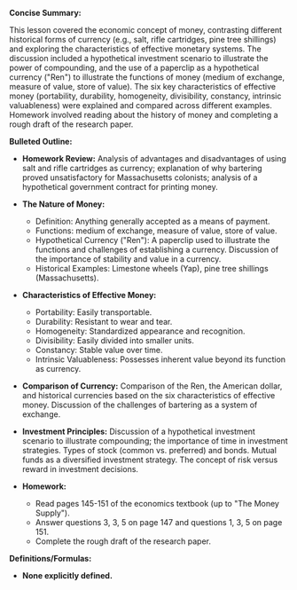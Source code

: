 **Concise Summary:**

This lesson covered the economic concept of money, contrasting different historical forms of currency (e.g., salt, rifle cartridges, pine tree shillings) and exploring the characteristics of effective monetary systems.  The discussion included a hypothetical investment scenario to illustrate the power of compounding, and the use of a paperclip as a hypothetical currency ("Ren") to illustrate the functions of money (medium of exchange, measure of value, store of value). The six key characteristics of effective money (portability, durability, homogeneity, divisibility, constancy, intrinsic valuableness) were explained and compared across different examples.  Homework involved reading about the history of money and completing a rough draft of the research paper.

**Bulleted Outline:**

* **Homework Review:** Analysis of advantages and disadvantages of using salt and rifle cartridges as currency; explanation of why bartering proved unsatisfactory for Massachusetts colonists; analysis of a hypothetical government contract for printing money.

* **The Nature of Money:**
    * Definition: Anything generally accepted as a means of payment.
    * Functions: medium of exchange, measure of value, store of value.
    * Hypothetical Currency ("Ren"):  A paperclip used to illustrate the functions and challenges of establishing a currency.  Discussion of the importance of stability and value in a currency.
    * Historical Examples:  Limestone wheels (Yap), pine tree shillings (Massachusetts).

* **Characteristics of Effective Money:**
    * Portability: Easily transportable.
    * Durability: Resistant to wear and tear.
    * Homogeneity: Standardized appearance and recognition.
    * Divisibility: Easily divided into smaller units.
    * Constancy: Stable value over time.
    * Intrinsic Valuableness: Possesses inherent value beyond its function as currency.

* **Comparison of Currency:** Comparison of the Ren, the American dollar, and historical currencies based on the six characteristics of effective money.  Discussion of the challenges of bartering as a system of exchange.

* **Investment Principles:**  Discussion of a hypothetical investment scenario to illustrate compounding; the importance of time in investment strategies.  Types of stock (common vs. preferred) and bonds.  Mutual funds as a diversified investment strategy.  The concept of risk versus reward in investment decisions.

* **Homework:**
    * Read pages 145-151 of the economics textbook (up to "The Money Supply").
    * Answer questions 3, 3, 5 on page 147 and questions 1, 3, 5 on page 151.
    * Complete the rough draft of the research paper.


**Definitions/Formulas:**

* **None explicitly defined.**


